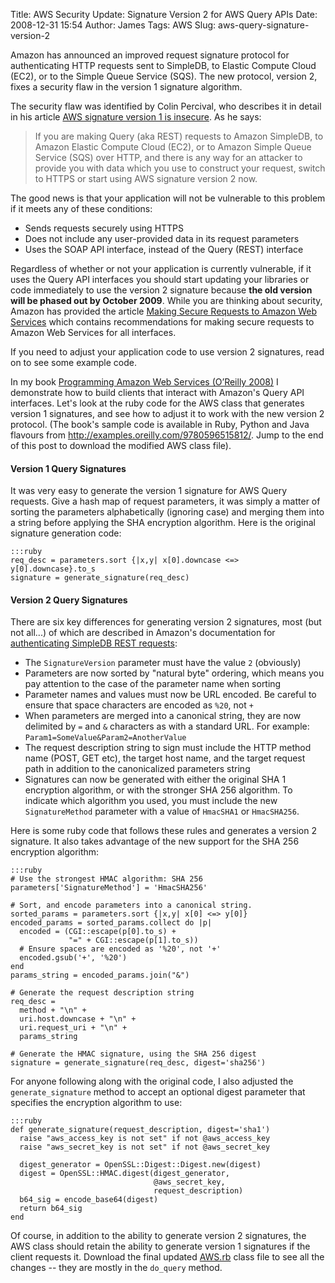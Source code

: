 Title: AWS Security Update: Signature Version 2 for AWS Query APIs
Date: 2008-12-31 15:54
Author: James
Tags: AWS
Slug: aws-query-signature-version-2

Amazon has announced an improved request signature protocol for
authenticating HTTP requests sent to SimpleDB, to Elastic Compute Cloud
(EC2), or to the Simple Queue Service (SQS). The new protocol, version
2, fixes a security flaw in the version 1 signature algorithm.

The security flaw was identified by Colin Percival, who describes it in
detail in his article [AWS signature version 1 is insecure][]. As he
says:

> If you are making Query (aka REST) requests to Amazon SimpleDB, to
> Amazon Elastic Compute Cloud (EC2), or to Amazon Simple Queue Service
> (SQS) over HTTP, and there is any way for an attacker to provide you
> with data which you use to construct your request, switch to HTTPS or
> start using AWS signature version 2 now.

The good news is that your application will not be vulnerable to this
problem if it meets any of these conditions:

-   Sends requests securely using HTTPS
-   Does not include any user-provided data in its request parameters
-   Uses the SOAP API interface, instead of the Query (REST) interface

Regardless of whether or not your application is currently vulnerable,
if it uses the Query API interfaces you should start updating your
libraries or code immediately to use the version 2 signature because
**the old version will be phased out by October 2009**. While you are
thinking about security, Amazon has provided the article
[Making Secure Requests to Amazon Web Services][] which contains
recommendations for making secure requests to Amazon Web Services for all
interfaces.

If you need to adjust your application code to use version 2 signatures,
read on to see some example code.

In my book [Programming Amazon Web Services (O’Reilly 2008)][] I
demonstrate how to build clients that interact with Amazon's Query API
interfaces. Let's look at the ruby code for the AWS class that generates
version 1 signatures, and see how to adjust it to work with the new
version 2 protocol. (The book's sample code is available in Ruby, Python
and Java flavours from <http://examples.oreilly.com/9780596515812/>.
Jump to the end of this post to download the modified AWS class file).

#### Version 1 Query Signatures

It was very easy to generate the version 1 signature for AWS Query
requests. Give a hash map of request parameters, it was simply a matter
of sorting the parameters alphabetically (ignoring case) and merging
them into a string before applying the SHA encryption algorithm. Here is
the original signature generation code:

    :::ruby
    req_desc = parameters.sort {|x,y| x[0].downcase <=> y[0].downcase}.to_s
    signature = generate_signature(req_desc)

#### Version 2 Query Signatures

There are six key differences for generating version 2 signatures, most
(but not all...) of which are described in Amazon's documentation for
[authenticating SimpleDB REST requests][]:

-   The `SignatureVersion` parameter must have the value `2` (obviously)
-   Parameters are now sorted by "natural byte" ordering, which means
    you pay attention to the case of the parameter name when sorting
-   Parameter names and values must now be URL encoded. Be careful to
    ensure that space characters are encoded as `%20`, not `+`
-   When parameters are merged into a canonical string, they are now
    delimited by `=` and `&` characters as with a standard URL. For
    example: `Param1=SomeValue&Param2=AnotherValue`
-   The request description string to sign must include the HTTP method
    name (POST, GET etc), the target host name, and the target request
    path in addition to the canonicalized parameters string
-   Signatures can now be generated with either the original SHA 1
    encryption algorithm, or with the stronger SHA 256 algorithm. To
    indicate which algorithm you used, you must include the new
    `SignatureMethod` parameter with a value of `HmacSHA1` or
    `HmacSHA256`.

Here is some ruby code that follows these rules and generates a version
2 signature. It also takes advantage of the new support for the SHA 256
encryption algorithm:

    :::ruby
    # Use the strongest HMAC algorithm: SHA 256
    parameters['SignatureMethod'] = 'HmacSHA256'

    # Sort, and encode parameters into a canonical string.
    sorted_params = parameters.sort {|x,y| x[0] <=> y[0]}
    encoded_params = sorted_params.collect do |p|
      encoded = (CGI::escape(p[0].to_s) +
                 "=" + CGI::escape(p[1].to_s))
      # Ensure spaces are encoded as '%20', not '+'
      encoded.gsub('+', '%20')
    end
    params_string = encoded_params.join("&")

    # Generate the request description string
    req_desc =
      method + "\n" +
      uri.host.downcase + "\n" +
      uri.request_uri + "\n" +
      params_string

    # Generate the HMAC signature, using the SHA 256 digest
    signature = generate_signature(req_desc, digest='sha256')

For anyone following along with the original code, I also adjusted the
`generate_signature` method to accept an optional digest parameter that
specifies the encryption algorithm to use:

    :::ruby
    def generate_signature(request_description, digest='sha1')
      raise "aws_access_key is not set" if not @aws_access_key
      raise "aws_secret_key is not set" if not @aws_secret_key

      digest_generator = OpenSSL::Digest::Digest.new(digest)
      digest = OpenSSL::HMAC.digest(digest_generator,
                                    @aws_secret_key,
                                    request_description)
      b64_sig = encode_base64(digest)
      return b64_sig
    end

Of course, in addition to the ability to generate version 2 signatures,
the AWS class should retain the ability to generate version 1 signatures
if the client requests it. Download the final updated [AWS.rb][] class
file to see all the changes -- they are mostly in the `do_query` method.

  [AWS signature version 1 is insecure]: http://www.daemonology.net/blog/2008-12-18-AWS-signature-version-1-is-insecure.html
  [Making Secure Requests to Amazon Web Services]: http://developer.amazonwebservices.com/connect/entry.jspa?externalID=1928
  [Programming Amazon Web Services (O’Reilly 2008)]: http://www.amazon.com/gp/product/0596515812?ie=UTF8&tag=jamesmurty-20&linkCode=as2&camp=1789&creative=9325&creativeASIN=0596515812
  [authenticating SimpleDB REST requests]: http://docs.amazonwebservices.com/AmazonSimpleDB/latest/DeveloperGuide/REST_RESTAuth.html
  [AWS.rb]: http://jamesmurty.com/static/files/2008/12/aws.rb
